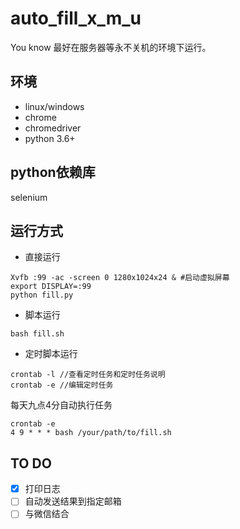 # auto_fill_x_m_u

You know
最好在服务器等永不关机的环境下运行。

## 环境
* linux/windows
* chrome
* chromedriver
* python 3.6+

## python依赖库
selenium

## 运行方式
* 直接运行
```
Xvfb :99 -ac -screen 0 1280x1024x24 & #启动虚拟屏幕
export DISPLAY=:99
python fill.py
```
* 脚本运行
```
bash fill.sh 
```

* 定时脚本运行
```
crontab -l //查看定时任务和定时任务说明
crontab -e //编辑定时任务
```

每天九点4分自动执行任务
```
crontab -e
4 9 * * * bash /your/path/to/fill.sh 
```

## TO DO
- [x] 打印日志 <br>
- [ ] 自动发送结果到指定邮箱 <br>
- [ ] 与微信结合<br>
